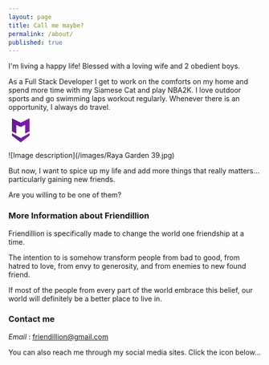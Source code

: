```yaml
---
layout: page
title: Call me maybe?
permalink: /about/
published: true
---
```


I'm living a happy life! Blessed with a loving wife and 2 obedient boys. 

As a Full Stack Developer I get to work on the comforts on my home and spend more time with my Siamese Cat and play NBA2K.
I love outdoor sports and go swimming laps workout regularly. Whenever there is an opportunity, I always do travel.

![alt text](https://github.com/adam-p/markdown-here/raw/master/src/common/images/icon48.png "Logo Title Text 1")

![Image description](/images/Raya Garden 39.jpg)



But now, I want to spice up my life and add more things that really matters... particularly gaining new friends.

Are you willing to be one of them?


### More Information about Friendillion

Friendillion is specifically made to change the world one friendship at a time. 

The intention to is somehow transform people from bad to good, from hatred to love, from envy to generosity, and from enemies to new found friend. 

If most of the people from every part of the world embrace this belief, our world will definitely be a better place to live in.

### Contact me


_Email_ : [friendillion@gmail.com](mailto:friendillion@gmail.com)

You can also reach me through my social media sites.  Click the icon below...  